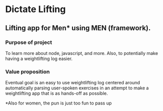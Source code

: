 # Dictate Lifting

## Lifting app for Men* using MEN (framework).

### Purpose of project

To learn more about node, javascript, and more.  Also, to potentially make having a weightlifting log easier.

### Value proposition

Eventual goal is an easy to use weightlifting log centered around automatically parsing user-spoken exercises in an attempt
to make a weightlifting app that is as hands-off as possible.

*Also for women, the pun is just too fun to pass up
